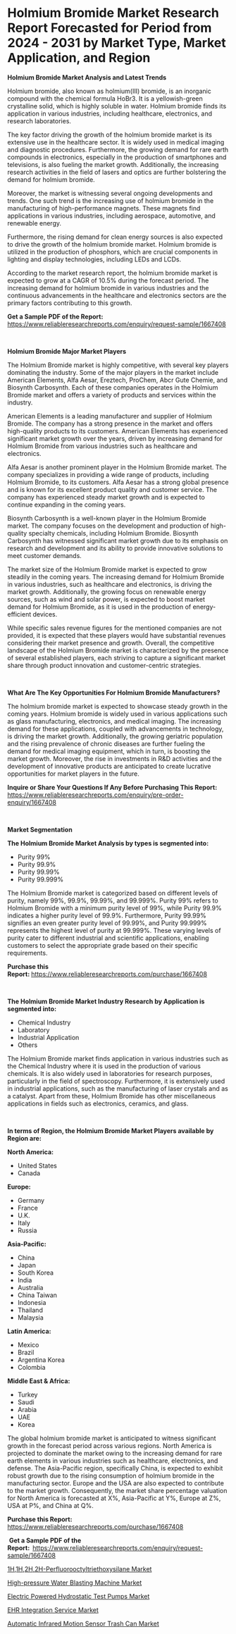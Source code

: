 <p><h1>Holmium Bromide Market Research Report Forecasted for Period from 2024 -  2031 by Market Type, Market Application, and Region</h1></p><p><strong>Holmium Bromide Market Analysis and Latest Trends</strong></p>
<p><p>Holmium bromide, also known as holmium(III) bromide, is an inorganic compound with the chemical formula HoBr3. It is a yellowish-green crystalline solid, which is highly soluble in water. Holmium bromide finds its application in various industries, including healthcare, electronics, and research laboratories.</p><p>The key factor driving the growth of the holmium bromide market is its extensive use in the healthcare sector. It is widely used in medical imaging and diagnostic procedures. Furthermore, the growing demand for rare earth compounds in electronics, especially in the production of smartphones and televisions, is also fueling the market growth. Additionally, the increasing research activities in the field of lasers and optics are further bolstering the demand for holmium bromide.</p><p>Moreover, the market is witnessing several ongoing developments and trends. One such trend is the increasing use of holmium bromide in the manufacturing of high-performance magnets. These magnets find applications in various industries, including aerospace, automotive, and renewable energy.</p><p>Furthermore, the rising demand for clean energy sources is also expected to drive the growth of the holmium bromide market. Holmium bromide is utilized in the production of phosphors, which are crucial components in lighting and display technologies, including LEDs and LCDs.</p><p>According to the market research report, the holmium bromide market is expected to grow at a CAGR of 10.5% during the forecast period. The increasing demand for holmium bromide in various industries and the continuous advancements in the healthcare and electronics sectors are the primary factors contributing to this growth.</p></p>
<p><strong>Get a Sample PDF of the Report:&nbsp;</strong> <a href="https://www.reliableresearchreports.com/enquiry/request-sample/1667408">https://www.reliableresearchreports.com/enquiry/request-sample/1667408</a></p>
<p>&nbsp;</p>
<p><strong>Holmium Bromide Major Market Players</strong></p>
<p><p>The Holmium Bromide market is highly competitive, with several key players dominating the industry. Some of the major players in the market include American Elements, Alfa Aesar, Ereztech, ProChem, Abcr Gute Chemie, and Biosynth Carbosynth. Each of these companies operates in the Holmium Bromide market and offers a variety of products and services within the industry.</p><p>American Elements is a leading manufacturer and supplier of Holmium Bromide. The company has a strong presence in the market and offers high-quality products to its customers. American Elements has experienced significant market growth over the years, driven by increasing demand for Holmium Bromide from various industries such as healthcare and electronics.</p><p>Alfa Aesar is another prominent player in the Holmium Bromide market. The company specializes in providing a wide range of products, including Holmium Bromide, to its customers. Alfa Aesar has a strong global presence and is known for its excellent product quality and customer service. The company has experienced steady market growth and is expected to continue expanding in the coming years.</p><p>Biosynth Carbosynth is a well-known player in the Holmium Bromide market. The company focuses on the development and production of high-quality specialty chemicals, including Holmium Bromide. Biosynth Carbosynth has witnessed significant market growth due to its emphasis on research and development and its ability to provide innovative solutions to meet customer demands.</p><p>The market size of the Holmium Bromide market is expected to grow steadily in the coming years. The increasing demand for Holmium Bromide in various industries, such as healthcare and electronics, is driving the market growth. Additionally, the growing focus on renewable energy sources, such as wind and solar power, is expected to boost market demand for Holmium Bromide, as it is used in the production of energy-efficient devices.</p><p>While specific sales revenue figures for the mentioned companies are not provided, it is expected that these players would have substantial revenues considering their market presence and growth. Overall, the competitive landscape of the Holmium Bromide market is characterized by the presence of several established players, each striving to capture a significant market share through product innovation and customer-centric strategies.</p></p>
<p>&nbsp;</p>
<p><strong>What Are The Key Opportunities For Holmium Bromide Manufacturers?</strong></p>
<p><p>The holmium bromide market is expected to showcase steady growth in the coming years. Holmium bromide is widely used in various applications such as glass manufacturing, electronics, and medical imaging. The increasing demand for these applications, coupled with advancements in technology, is driving the market growth. Additionally, the growing geriatric population and the rising prevalence of chronic diseases are further fueling the demand for medical imaging equipment, which in turn, is boosting the market growth. Moreover, the rise in investments in R&D activities and the development of innovative products are anticipated to create lucrative opportunities for market players in the future.</p></p>
<p><strong>Inquire or Share Your Questions If Any Before Purchasing This Report:</strong> <a href="https://www.reliableresearchreports.com/enquiry/pre-order-enquiry/1667408">https://www.reliableresearchreports.com/enquiry/pre-order-enquiry/1667408</a></p>
<p>&nbsp;</p>
<p><strong>Market Segmentation</strong></p>
<p><strong>The Holmium Bromide Market Analysis by types is segmented into:</strong></p>
<p><ul><li>Purity 99%</li><li>Purity 99.9%</li><li>Purity 99.99%</li><li>Purity 99.999%</li></ul></p>
<p><p>The Holmium Bromide market is categorized based on different levels of purity, namely 99%, 99.9%, 99.99%, and 99.999%. Purity 99% refers to Holmium Bromide with a minimum purity level of 99%, while Purity 99.9% indicates a higher purity level of 99.9%. Furthermore, Purity 99.99% signifies an even greater purity level of 99.99%, and Purity 99.999% represents the highest level of purity at 99.999%. These varying levels of purity cater to different industrial and scientific applications, enabling customers to select the appropriate grade based on their specific requirements.</p></p>
<p><strong>Purchase this Report:&nbsp;</strong><a href="https://www.reliableresearchreports.com/purchase/1667408">https://www.reliableresearchreports.com/purchase/1667408</a></p>
<p>&nbsp;</p>
<p><strong>The Holmium Bromide Market Industry Research by Application is segmented into:</strong></p>
<p><ul><li>Chemical Industry</li><li>Laboratory</li><li>Industrial Application</li><li>Others</li></ul></p>
<p><p>The Holmium Bromide market finds application in various industries such as the Chemical Industry where it is used in the production of various chemicals. It is also widely used in laboratories for research purposes, particularly in the field of spectroscopy. Furthermore, it is extensively used in industrial applications, such as the manufacturing of laser crystals and as a catalyst. Apart from these, Holmium Bromide has other miscellaneous applications in fields such as electronics, ceramics, and glass.</p></p>
<p>&nbsp;</p>
<p><strong>In terms of Region, the Holmium Bromide Market Players available by Region are:</strong></p>
<p>
    <p> <strong> North America: </strong>
        <ul>
            <li>United States</li>
            <li>Canada</li>
        </ul>
        </p> 
    <p> <strong> Europe: </strong>
        <ul>
            <li>Germany</li>
            <li>France</li>
            <li>U.K.</li>
            <li>Italy</li>
            <li>Russia</li>
        </ul>
        </p> 
    <p> <strong> Asia-Pacific: </strong>
        <ul>
            <li>China</li>
            <li>Japan</li>
            <li>South Korea</li>
            <li>India</li>
            <li>Australia</li>
            <li>China Taiwan</li>
            <li>Indonesia</li>
            <li>Thailand</li>
            <li>Malaysia</li>
        </ul>
        </p> 
    <p> <strong> Latin America: </strong>
        <ul>
            <li>Mexico</li>
            <li>Brazil</li>
            <li>Argentina Korea</li>
            <li>Colombia</li>
        </ul>
        </p> 
    <p> <strong> Middle East & Africa: </strong>
        <ul>
            <li>Turkey</li>
            <li>Saudi</li>
            <li>Arabia</li>
            <li>UAE</li>
            <li>Korea</li>
        </ul>
    </p>
    </p>
<p><p>The global holmium bromide market is anticipated to witness significant growth in the forecast period across various regions. North America is projected to dominate the market owing to the increasing demand for rare earth elements in various industries such as healthcare, electronics, and defense. The Asia-Pacific region, specifically China, is expected to exhibit robust growth due to the rising consumption of holmium bromide in the manufacturing sector. Europe and the USA are also expected to contribute to the market growth. Consequently, the market share percentage valuation for North America is forecasted at X%, Asia-Pacific at Y%, Europe at Z%, USA at P%, and China at Q%.</p></p>
<p><strong>Purchase this Report: </strong><a href="https://www.reliableresearchreports.com/purchase/1667408">https://www.reliableresearchreports.com/purchase/1667408</a></p>
<p>&nbsp;<strong>Get a Sample PDF of the Report:&nbsp;&nbsp;</strong><a href="https://www.reliableresearchreports.com/enquiry/request-sample/1667408">https://www.reliableresearchreports.com/enquiry/request-sample/1667408</a></p>
<p><strong></strong></p>
<p><p><a href="https://medium.com/@kayliherzog567/1h-1h-2h-2h-perfluorooctyltriethoxysilane-market-share-evolution-and-market-growth-trends-2024-95130236374f">1H,1H,2H,2H-Perfluorooctyltriethoxysilane Market</a></p><p><a href="https://medium.com/@kayliherzog567/high-pressure-water-blasting-machine-market-furnishes-information-on-market-share-market-trends-f5af66536c47">High-pressure Water Blasting Machine Market</a></p><p><a href="https://medium.com/@kayliherzog567/electric-powered-hydrostatic-test-pumps-market-size-market-outlook-and-market-forecast-2024-to-a6e420a0072a">Electric Powered Hydrostatic Test Pumps Market</a></p><p><a href="https://medium.com/@kayliherzog567/ehr-integration-service-market-report-reveals-the-latest-trends-and-growth-opportunities-of-this-44054a5c0f03">EHR Integration Service Market</a></p><p><a href="https://medium.com/@kayliherzog567/automatic-infrared-motion-sensor-trash-can-market-size-and-market-trends-complete-industry-872f2c4cf409">Automatic Infrared Motion Sensor Trash Can Market</a></p></p>